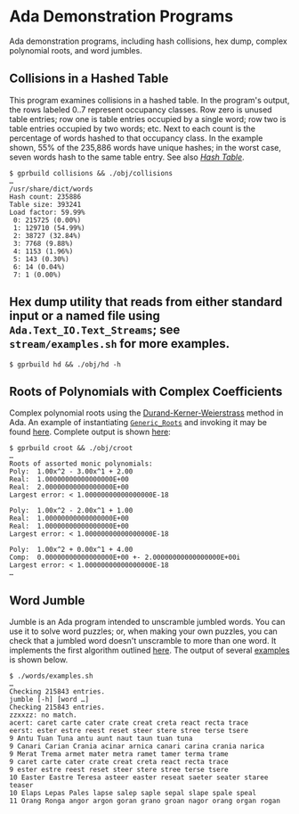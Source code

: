# Ada Demonstration Programs

Ada demonstration programs, including hash collisions, hex dump, complex polynomial roots, and word jumbles.

## Collisions in a Hashed Table

This program examines collisions in a hashed table. In the program's output, the rows labeled 0..7 represent occupancy classes. Row zero is unused table entries; row one is table entries occupied by a single word; row two is table entries occupied by two words; etc. Next to each count is the percentage of words hashed to that occupancy class. In the example shown, 55% of the 235,886 words have unique hashes; in the worst case, seven words hash to the same table entry. See also [_Hash Table_](https://en.wikipedia.org/wiki/Hash_table).

```
$ gprbuild collisions && ./obj/collisions
…
/usr/share/dict/words
Hash count: 235886
Table size: 393241
Load factor: 59.99%
 0: 215725 (0.00%)
 1: 129710 (54.99%)
 2: 38727 (32.84%)
 3: 7768 (9.88%)
 4: 1153 (1.96%)
 5: 143 (0.30%)
 6: 14 (0.04%)
 7: 1 (0.00%)
```

## Hex dump utility that reads from either standard input or a named file using  `Ada.Text_IO.Text_Streams`; see `stream/examples.sh` for more examples.

```
$ gprbuild hd && ./obj/hd -h
```

## Roots of Polynomials with Complex Coefficients

Complex polynomial roots using the [Durand-Kerner-Weierstrass](http://en.wikipedia.org/wiki/Durand-Kerner_method) method in Ada. An example of instantiating [`Generic_Roots`](roots/generic_roots.ads) and invoking it may be found [here](roots/croot.adb). Complete output is shown [here](roots/roots.md):

```
$ gprbuild croot && ./obj/croot
…
Roots of assorted monic polynomials:
Poly:  1.00x^2 - 3.00x^1 + 2.00
Real:  1.00000000000000000E+00
Real:  2.00000000000000000E+00
Largest error: < 1.00000000000000000E-18

Poly:  1.00x^2 - 2.00x^1 + 1.00
Real:  1.00000000000000000E+00
Real:  1.00000000000000000E+00
Largest error: < 1.00000000000000000E-18

Poly:  1.00x^2 + 0.00x^1 + 4.00
Comp:  0.00000000000000000E+00 +- 2.00000000000000000E+00i
Largest error: < 1.00000000000000000E-18
…
```

## Word Jumble

Jumble is an Ada program intended to unscramble jumbled words. You can use it to solve word puzzles; or, when making your own puzzles, you can check that a jumbled word doesn't unscramble to more than one word. It implements the first algorithm outlined [here](https://en.wikipedia.org/wiki/Jumble). The output of several [examples](words/examples.sh) is shown below.

```
$ ./words/examples.sh 
…
Checking 215843 entries.
jumble [-h] [word …]
Checking 215843 entries.
zzxxzz: no match.
acert: caret carte cater crate creat creta react recta trace 
eerst: ester estre reest reset steer stere stree terse tsere 
9 Antu Tuan Tuna antu aunt naut taun tuan tuna 
9 Canari Carian Crania acinar arnica canari carina crania narica 
9 Merat Trema armet mater metra ramet tamer terma trame 
9 caret carte cater crate creat creta react recta trace 
9 ester estre reest reset steer stere stree terse tsere 
10 Easter Eastre Teresa asteer easter reseat saeter seater staree teaser 
10 Elaps Lepas Pales lapse salep saple sepal slape spale speal 
11 Orang Ronga angor argon goran grano groan nagor orang organ rogan 
```

